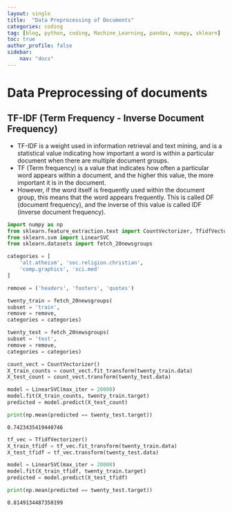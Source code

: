 ```yaml
---
layout: single
title:  "Data Preprocessing of Documents"
categories: coding
tag: [blog, python, coding, Machine_Learning, pandas, numpy, sklearn]
toc: true
author_profile: false
sidebar:
    nav: "docs"
---
```


# Data Preprocessing of documents

## TF-IDF (Term Frequency - Inverse Document Frequency)

- TF-IDF is a weight used in information retrieval and text mining, and is a statistical value indicating how important a word is within a particular document when there are multiple document groups.
- TF (Term frequency) is a value that indicates how often a particular word appears within a document, and the higher this value, the more important it is in the document.
- However, if the word itself is frequently used within the document group, this means that the word appears frequently. This is called DF (document frequency), and the inverse of this value is called IDF (inverse document frequency).


```python
import numpy as np
from sklearn.feature_extraction.text import CountVectorizer, TfidfVectorizer
from sklearn.svm import LinearSVC
from sklearn.datasets import fetch_20newsgroups

categories = [
    'alt.atheism', 'soc.religion.christian',
    'comp.graphics', 'sci.med'
]

remove = ('headers', 'footers', 'quotes')

twenty_train = fetch_20newsgroups(
subset = 'train',
remove = remove,
categories = categories)

twenty_test = fetch_20newsgroups(
subset = 'test',
remove = remove,
categories = categories)
```


```python
count_vect = CountVectorizer()
X_train_counts = count_vect.fit_transform(twenty_train.data)
X_test_count = count_vect.transform(twenty_test.data)

model = LinearSVC(max_iter = 20000)
model.fit(X_train_counts, twenty_train.target)
predicted = model.predict(X_test_count)

print(np.mean(predicted == twenty_test.target))
```

    0.7423435419440746
    


```python
tf_vec = TfidfVectorizer()
X_train_tfidf = tf_vec.fit_transform(twenty_train.data)
X_test_tfidf = tf_vec.transform(twenty_test.data)

model = LinearSVC(max_iter = 20000)
model.fit(X_train_tfidf, twenty_train.target)
predicted = model.predict(X_test_tfidf)

print(np.mean(predicted == twenty_test.target))
```

    0.8149134487350199
    


```python

```
